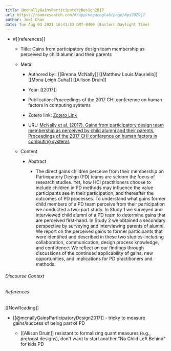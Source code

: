 ```yaml
---
title: @mcnallyGainsParticipatoryDesign2017
url: https://roamresearch.com/#/app/megacoglab/page/Nps9UZ9jI
author: Joel Chan
date: Tue Aug 03 2021 16:41:33 GMT-0400 (Eastern Daylight Time)
---
```


- #[[references]]

    - Title: Gains from participatory design team membership as perceived by child alumni and their parents

    - Meta:

        - Authored by:: [[Brenna McNally]] [[Matthew Louis Mauriello]] [[Mona Leigh Guha]] [[Allison Druin]]

        - Year: [[2017]]

        - Publication: Proceedings of the 2017 CHI conference on human factors in computing systems

        - Zotero link: [Zotero Link](zotero://select/items/7_AA7HQZVI)

        - URL: [McNally et al. (2017). Gains from participatory design team membership as perceived by child alumni and their parents. Proceedings of the 2017 CHI conference on human factors in computing systems](https://doi.org/10.1145/3025453.3025622)

    - Content

        - Abstract

            - The direct gains children perceive from their membership on Participatory Design (PD) teams are seldom the focus of research studies. Yet, how HCI practitioners choose to include children in PD methods may influence the value participants see in their participation, and thereafter the outcomes of PD processes. To understand what gains former child members of a PD team perceive from their participation we conducted a two-part study. In Study 1 we surveyed and interviewed child alumni of a PD team to determine gains that are perceived first-hand. In Study 2 we obtained a secondary perspective by surveying and interviewing parents of alumni. We report on the perceived gains to former participants that were identified and described in these two studies-including collaboration, communication, design process knowledge, and confidence. We reflect on our findings through discussions of the continued applicability of gains, new opportunities, and implications for PD practitioners and methods.

###### Discourse Context



###### References

[[NowReading]]

- [[@mcnallyGainsParticipatoryDesign2017]] - tricky to measure gains/success of being part of PD

    - [[Allison Druin]] resistant to formalizing quant measures (e.g., pre/post designs), don't want to start another "No Child Left Behind" for kids PD
